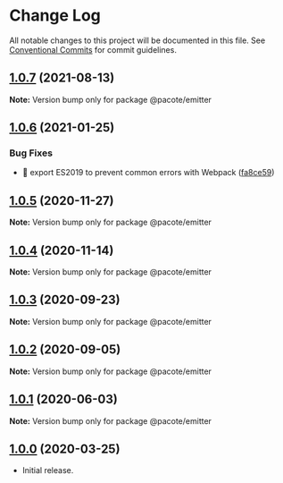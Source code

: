 # Change Log

All notable changes to this project will be documented in this file.
See [Conventional Commits](https://conventionalcommits.org) for commit guidelines.

## [1.0.7](https://github.com/PacoteJS/pacote/compare/@pacote/emitter@1.0.6...@pacote/emitter@1.0.7) (2021-08-13)

**Note:** Version bump only for package @pacote/emitter





## [1.0.6](https://github.com/PacoteJS/pacote/compare/@pacote/emitter@1.0.5...@pacote/emitter@1.0.6) (2021-01-25)

### Bug Fixes

- 🐛 export ES2019 to prevent common errors with Webpack ([fa8ce59](https://github.com/PacoteJS/pacote/commit/fa8ce59f925e1c888f9727291612490b30dd5842))

## [1.0.5](https://github.com/PacoteJS/pacote/compare/@pacote/emitter@1.0.4...@pacote/emitter@1.0.5) (2020-11-27)

**Note:** Version bump only for package @pacote/emitter

## [1.0.4](https://github.com/PacoteJS/pacote/compare/@pacote/emitter@1.0.3...@pacote/emitter@1.0.4) (2020-11-14)

**Note:** Version bump only for package @pacote/emitter

## [1.0.3](https://github.com/PacoteJS/pacote/compare/@pacote/emitter@1.0.2...@pacote/emitter@1.0.3) (2020-09-23)

**Note:** Version bump only for package @pacote/emitter

## [1.0.2](https://github.com/PacoteJS/pacote/compare/@pacote/emitter@1.0.1...@pacote/emitter@1.0.2) (2020-09-05)

**Note:** Version bump only for package @pacote/emitter

## [1.0.1](https://github.com/PacoteJS/pacote/compare/@pacote/emitter@1.0.0...@pacote/emitter@1.0.1) (2020-06-03)

**Note:** Version bump only for package @pacote/emitter

## [1.0.0](https://github.com/PacoteJS/pacote/tree/@pacote/emitter/1.0.0) (2020-03-25)

- Initial release.
